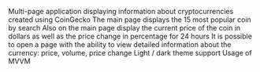 Multi-page application displaying information about cryptocurrencies created using CoinGecko
The main page displays the 15 most popular coin by search
Also on the main page display the current price of the coin in dollars as well as the price change in percentage for 24 hours
It is possible to open a page with the ability to view detailed information about the currency: price, volume, price change
Light / dark theme support
Usage of MVVM
